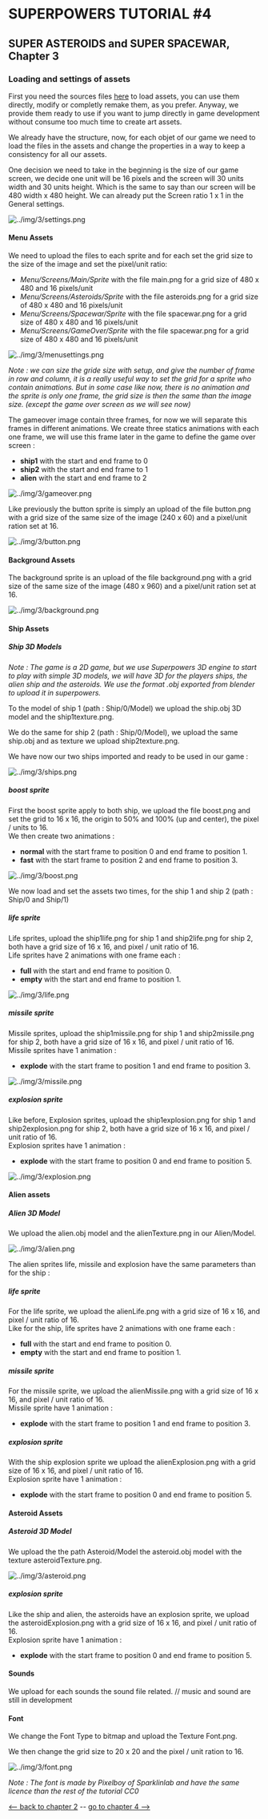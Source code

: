 # SUPERPOWERS TUTORIAL #4
## SUPER ASTEROIDS and SUPER SPACEWAR, Chapter 3


### **Loading and settings of assets**

First you need the sources files [here][1] to load assets, you can use them directly, modify or completly remake them, as you prefer. 
Anyway, we provide them ready to use if you want to jump directly in game development without consume too much time to create art assets.

We already have the structure, now, for each objet of our game we need to load the files in the assets and change the properties in a way
to keep a consistency for all our assets.

One decision we need to take in the beginning is the size of our game screen, we decide one unit will be 16 pixels and the screen will 30 units width and 30 units height.
Which is the same to say than our screen will be 480 width x 480 height. We can already put the Screen ratio 1 x 1 in the General settings.

![../img/3/settings.png](../img/3/settings.png)

#### **Menu Assets**

We need to upload the files to each sprite and for each set the grid size to the size of the image and set the pixel/unit ratio:

* *Menu/Screens/Main/Sprite* with the file main.png for a grid size of 480 x 480 and 16 pixels/unit
* *Menu/Screens/Asteroids/Sprite* with the file asteroids.png for a grid size of 480 x 480 and 16 pixels/unit
* *Menu/Screens/Spacewar/Sprite* with the file spacewar.png for a grid size of 480 x 480 and 16 pixels/unit
* *Menu/Screens/GameOver/Sprite* with the file spacewar.png for a grid size of 480 x 480 and 16 pixels/unit

![../img/3/menusettings.png](../img/3/menusettings.png)

*Note : we can size the gride size with setup, and give the number of frame in row and column, it is a really useful way to set the grid for a sprite who contain animations. But in some
case like now, there is no animation and the sprite is only one frame, the grid size is then the same than the image size. (except the game over screen as we will see now)*

The gameover image contain three frames, for now we will separate this frames in different animations.
We create three statics animations with each one frame, we will use this frame later in the game to define the game over screen :

* **ship1** with the start and end frame to 0 
* **ship2** with the start and end frame to 1
* **alien** with the start and end frame to 2

![../img/3/gameover.png](../img/3/gameover.png)

Like previously the button sprite is simply an upload of the file button.png with a grid size of the same size of the image (240 x 60) and a pixel/unit ration set at 16.

![../img/3/button.png](../img/3/button.png)


#### **Background Assets**

The background sprite is an upload of the file background.png with a grid size of the same size of the image (480 x 960) and a pixel/unit ration set at 16.

![../img/3/background.png](../img/3/background.png)


#### **Ship Assets**

##### **Ship 3D Models**

*Note : The game is a 2D game, but we use Superpowers 3D engine to start to play with simple 3D models, we will have 3D for the players ships, the alien ship and the asteroids. 
We use the format .obj exported from blender to upload it in superpowers.*

To the model of ship 1 (path : Ship/0/Model) we upload the ship.obj 3D model and the ship1texture.png.

We do the same for ship 2 (path : Ship/0/Model), we upload the same ship.obj and as texture we upload ship2texture.png.

We have now our two ships imported and ready to be used in our game :


![../img/3/ships.png](../img/3/ships.png)


##### boost sprite
First the boost sprite apply to both ship, we upload the file boost.png and set the grid to 16 x 16, the origin to 50% and 100% (up and center), the pixel / units to 16.  
We then create two animations :

* **normal** with the start frame to position 0 and end frame to position 1.
* **fast** with the start frame to position 2 and end frame to position 3.

![../img/3/boost.png](../img/3/boost.png)

We now load and set the assets two times, for the ship 1 and ship 2 (path : Ship/0 and Ship/1)

##### life sprite

Life sprites, upload the ship1life.png for ship 1 and ship2life.png for ship 2, both have a grid size of 16 x 16, and pixel / unit ratio of 16.  
Life sprites have 2 animations with one frame each :

* **full** with the start and end frame to position 0.
* **empty** with the start and end frame to position 1.

![../img/3/life.png](../img/3/life.png)

##### missile sprite

Missile sprites, upload the ship1missile.png for ship 1 and ship2missile.png for ship 2, both have a grid size of 16 x 16, and pixel / unit ratio of 16.  
Missile sprites have 1 animation :

* **explode** with the start frame to position 1 and end frame to position 3.

![../img/3/missile.png](../img/3/missile.png)

##### explosion sprite

Like before, Explosion sprites, upload the ship1explosion.png for ship 1 and ship2explosion.png for ship 2, both have a grid size of 16 x 16, and pixel / unit ratio of 16.  
Explosion sprites have 1 animation :

* **explode** with the start frame to position 0 and end frame to position 5.

![../img/3/explosion.png](../img/3/explosion.png)


#### **Alien assets**

##### Alien 3D Model

We upload the alien.obj model and the alienTexture.png in our Alien/Model.
 
![../img/3/alien.png](../img/3/alien.png)

The alien sprites life, missile and explosion have the same parameters than for the ship :

##### life sprite

For the life sprite, we upload the alienLife.png with a grid size of 16 x 16, and pixel / unit ratio of 16.  
Like for the ship, life sprites have 2 animations with one frame each :

* **full** with the start and end frame to position 0.
* **empty** with the start and end frame to position 1.


##### missile sprite

For the missile sprite, we upload the alienMissile.png with a grid size of 16 x 16, and pixel / unit ratio of 16.  
Missile sprite have 1 animation :

* **explode** with the start frame to position 1 and end frame to position 3.


##### explosion sprite

With the ship explosion sprite we upload the alienExplosion.png with a grid size of 16 x 16, and pixel / unit ratio of 16.  
Explosion sprite have 1 animation :

* **explode** with the start frame to position 0 and end frame to position 5.


#### **Asteroid Assets**


##### Asteroid 3D Model

We upload the the path Asteroid/Model the asteroid.obj model with the texture asteroidTexture.png.

![../img/3/asteroid.png](../img/3/asteroid.png)

##### explosion sprite

Like the ship and alien, the asteroids have an explosion sprite, we upload the asteroidExplosion.png with a grid size of 16 x 16, and pixel / unit ratio of 16.  
Explosion sprite have 1 animation :

* **explode** with the start frame to position 0 and end frame to position 5. 


#### **Sounds**

We upload for each sounds the sound file related. // music and sound are still in development


#### **Font**

We change the Font Type to bitmap and upload the Texture Font.png.

We then change the grid size to 20 x 20 and the pixel / unit ration to 16.

![../img/3/font.png](../img/3/font.png)

*Note : The font is made by Pixelboy of Sparklinlab and have the same licence than the rest of the tutorial CC0*

[1]:https://github.com/mseyne/superpowers-sources/tree/master/4SuperAsteroids

[<-- back to chapter 2](ch2.md) -- [go to chapter 4 -->](ch4.md)
